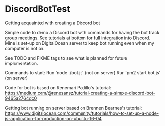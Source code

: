 # DiscordBotTest
Getting acquainted with creating a Discord bot

Simple code to demo a Discord bot with commands for having the bot track group meetings. See tutorials at bottom for full integration into Discord.
Mine is set-up on DigitalOcean server to keep bot running even when my computer is not on. 

See TODO and FIXME tags to see what is planned for future implementation.

Commands to start: 
Run 'node ./bot.js' (not on server)
Run 'pm2 start bot.js' (on server)


Code for bot is based on Renemari Padillo's tutorial:
https://medium.com/@renesansz/tutorial-creating-a-simple-discord-bot-9465a2764dc0

Getting bot running on server based on Brennen Bearnes's tutorial:
https://www.digitalocean.com/community/tutorials/how-to-set-up-a-node-js-application-for-production-on-ubuntu-16-04

